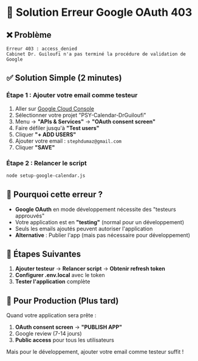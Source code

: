 # 🔧 Solution Erreur Google OAuth 403

## ❌ **Problème**
```
Erreur 403 : access_denied
Cabinet Dr. Guiloufi n'a pas terminé la procédure de validation de Google
```

## ✅ **Solution Simple (2 minutes)**

### **Étape 1 : Ajouter votre email comme testeur**
1. Aller sur [Google Cloud Console](https://console.cloud.google.com/)
2. Sélectionner votre projet "PSY-Calendar-DrGuiloufi"
3. Menu → **"APIs & Services"** → **"OAuth consent screen"**
4. Faire défiler jusqu'à **"Test users"**
5. Cliquer **"+ ADD USERS"**
6. Ajouter votre email : `stephdumaz@gmail.com`
7. Cliquer **"SAVE"**

### **Étape 2 : Relancer le script**
```bash
node setup-google-calendar.js
```

## 🎯 **Pourquoi cette erreur ?**

- **Google OAuth** en mode développement nécessite des "testeurs approuvés"
- Votre application est en **"testing"** (normal pour un développement)
- Seuls les emails ajoutés peuvent autoriser l'application
- **Alternative** : Publier l'app (mais pas nécessaire pour développement)

## 🔄 **Étapes Suivantes**

1. **Ajouter testeur** → **Relancer script** → **Obtenir refresh token**
2. **Configurer .env.local** avec le token
3. **Tester l'application** complète

## 📱 **Pour Production (Plus tard)**

Quand votre application sera prête :
1. **OAuth consent screen** → **"PUBLISH APP"**
2. Google review (7-14 jours)
3. **Public access** pour tous les utilisateurs

Mais pour le développement, ajouter votre email comme testeur suffit !